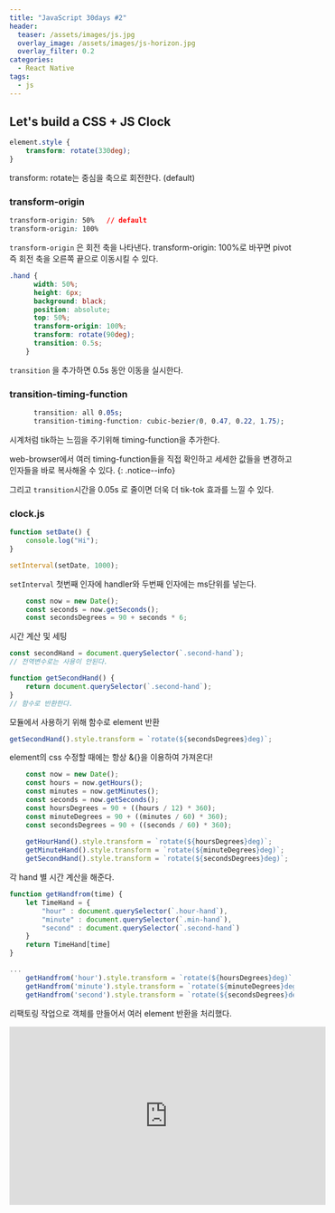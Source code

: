 ```yaml
---
title: "JavaScript 30days #2"
header:
  teaser: /assets/images/js.jpg
  overlay_image: /assets/images/js-horizon.jpg
  overlay_filter: 0.2
categories:
  - React Native
tags:
  - js
---
```




## Let's build a CSS + JS Clock

```css
element.style {
    transform: rotate(330deg);
}
```

transform: rotate는 중심을 축으로 회전한다. (default)



### transform-origin

```css
transform-origin: 50%	// default
transform-origin: 100%
```

`transform-origin` 은 회전 축을 나타낸다.
transform-origin: 100%로 바꾸면 pivot 즉 회전 축을 오른쪽 끝으로 이동시킬 수 있다.



```css
.hand {
      width: 50%;
      height: 6px;
      background: black;
      position: absolute;
      top: 50%;
      transform-origin: 100%;
      transform: rotate(90deg);
      transition: 0.5s;
    }
```

`transition` 을 추가하면 0.5s 동안 이동을 실시한다.



### transition-timing-function

```css
	  transition: all 0.05s;
      transition-timing-function: cubic-bezier(0, 0.47, 0.22, 1.75);
```

시계처럼 tik하는 느낌을 주기위해 timing-function을 추가한다.

web-browser에서 여러 timing-function들을 직접 확인하고 세세한 값들을 변경하고 인자들을 바로 복사해올 수 있다.
{: .notice--info}

그리고 `transition`시간을 0.05s 로 줄이면 더욱 더 tik-tok 효과를 느낄 수 있다.



### clock.js

```js
function setDate() {
    console.log("Hi");
}

setInterval(setDate, 1000);
```

`setInterval` 첫번째 인자에 handler와 두번째 인자에는 ms단위를 넣는다.



```js
    const now = new Date();
    const seconds = now.getSeconds();
    const secondsDegrees = 90 + seconds * 6;
```

시간 계산 및 세팅



```js
const secondHand = document.querySelector(`.second-hand`);
// 전역변수로는 사용이 안된다.

function getSecondHand() {
    return document.querySelector(`.second-hand`);
}
// 함수로 반환한다.
```

모듈에서 사용하기 위해 함수로 element 반환



```js
getSecondHand().style.transform = `rotate(${secondsDegrees}deg)`;
```

element의 css 수정할 때에는 항상 &{}을 이용하여 가져온다!



```js
    const now = new Date();
    const hours = now.getHours();
    const minutes = now.getMinutes();
    const seconds = now.getSeconds();
    const hoursDegrees = 90 + ((hours / 12) * 360);
    const minuteDegrees = 90 + ((minutes / 60) * 360);
    const secondsDegrees = 90 + ((seconds / 60) * 360);
    
	getHourHand().style.transform = `rotate(${hoursDegrees}deg)`;
    getMinuteHand().style.transform = `rotate(${minuteDegrees}deg)`;
    getSecondHand().style.transform = `rotate(${secondsDegrees}deg)`;
```

각 hand 별 시간 계산을 해준다.



```js
function getHandfrom(time) {
    let TimeHand = {
        "hour" : document.querySelector(`.hour-hand`),
        "minute" : document.querySelector(`.min-hand`),
        "second" : document.querySelector(`.second-hand`)
    }
    return TimeHand[time]
}

...
    getHandfrom('hour').style.transform = `rotate(${hoursDegrees}deg)`;
    getHandfrom('minute').style.transform = `rotate(${minuteDegrees}deg)`;
    getHandfrom('second').style.transform = `rotate(${secondsDegrees}deg)`;
```

리팩토링 작업으로 객체를 만들어서 여러 element 반환을 처리했다.



<iframe width="560" height="315" src="https://www.youtube.com/embed/xu87YWbr4X0" frameborder="0" allow="accelerometer; encrypted-media; gyroscope; picture-in-picture" allowfullscreen></iframe>


